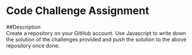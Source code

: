 # Code Challenge Assignment
##Description<br>
Create a repository on your GitHub account. Use Javascript to write down the solution of the challenges provided and push the solution to the above repository once done.
